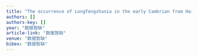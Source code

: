 ```yaml
---
title: "The occurrence of Longfengshania in the early Cambrian from Haikou, Yunnan, China"
authors: []
authors-key: []
year: "数据暂缺"
article-link: "数据暂缺"
venue: "数据暂缺"
bibex: "数据暂缺"
---
```

